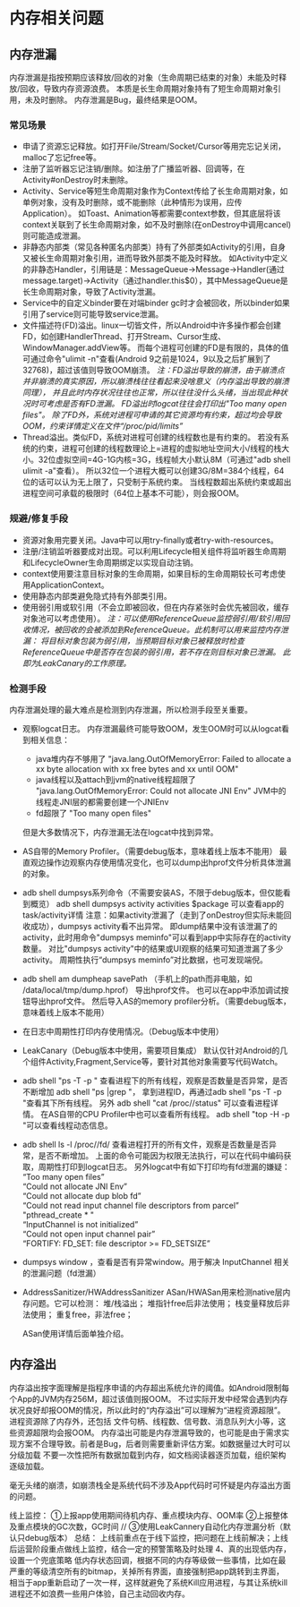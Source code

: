 
# 内存相关问题

## 内存泄漏

内存泄漏是指按预期应该释放/回收的对象（生命周期已结束的对象）未能及时释放/回收，导致内存资源浪费。
本质是长生命周期对象持有了短生命周期对象引用，未及时删除。
内存泄漏是Bug，最终结果是OOM。

### 常见场景

- 申请了资源忘记释放。如打开File/Stream/Socket/Cursor等用完忘记关闭，malloc了忘记free等。
- 注册了监听器忘记注销/删除。如注册了广播监听器、回调等，在Activity#onDestroy时未删除。
- Activity、Service等短生命周期对象作为Context传给了长生命周期对象，如单例对象，没有及时删除，或不能删除（此种情形为误用，应传Application）。
  如Toast、Animation等都需要context参数，但其底层将该context关联到了长生命周期对象，如不及时删除(在onDestroy中调用cancel)则可能造成泄漏。
- 非静态内部类（常见各种匿名内部类）持有了外部类如Activity的引用，自身又被长生命周期对象引用，进而导致外部类不能及时释放。
  如Activity中定义的非静态Handler，引用链是：MessageQueue->Message->Handler(通过message.target)->Activity（通过handler.this$0），其中MessageQueue是
  长生命周期对象，导致了Activity泄漏。
- Service中的自定义binder要在对端binder gc时才会被回收，所以binder如果引用了service则可能导致service泄漏。
- 文件描述符(FD)溢出。linux一切皆文件，所以Android中许多操作都会创建FD，如创建HandlerThread、打开Stream、Cursor生成、WindowManager.addView等。
  而每个进程可创建的FD是有限的，具体的值可通过命令"ulimit -n"查看(Android 9之前是1024，9以及之后扩展到了32768)，超过该值则导致OOM崩溃。
  *注：FD溢出导致的崩溃，由于崩溃点并非崩溃的真实原因，所以崩溃栈往往看起来没啥意义（内存溢出导致的崩溃同理），
  并且此时内存状况往往也正常，所以往往没什么头绪，当出现此种状况时可考虑是否有FD泄漏。
  FD溢出时logcat往往会打印出"Too many open files"。
  除了FD外，系统对进程可申请的其它资源均有约束，超过均会导致OOM，约束详情定义在文件“/proc/pid/limits”*
- Thread溢出。类似FD，系统对进程可创建的线程数也是有约束的。
  若没有系统的约束，进程可创建的线程数理论上=进程的虚拟地址空间大小/线程的栈大小。32位虚拟空间=4G-1G内核=3G，线程帧大小默认8M（可通过"adb shell ulimit -a"查看）。
  所以32位一个进程大概可以创建3G/8M=384个线程，64位的话可以认为无上限了，只受制于系统约束。
  当线程数超出系统约束或超出进程空间可承载的极限时（64位上基本不可能），则会报OOM。

### 规避/修复手段

- 资源对象用完要关闭。Java中可以用try-finally或者try-with-resources。
- 注册/注销监听器要成对出现。可以利用Lifecycle相关组件将监听器生命周期和LifecycleOwner生命周期绑定以实现自动注销。
- context使用要注意目标对象的生命周期，如果目标的生命周期较长可考虑使用ApplicationContext。
- 使用静态内部类避免隐式持有外部类引用。
- 使用弱引用或软引用（不会立即被回收，但在内存紧张时会优先被回收，缓存对象池可以考虑使用）。
  *注：可以使用ReferenceQueue监控弱引用/软引用回收情况，被回收的会被添加到ReferenceQueue。此机制可以用来监控内存泄漏：
  将目标对象包装为弱引用，当预期目标对象已被释放时检查ReferenceQueue中是否存在包装的弱引用，若不存在则目标对象已泄漏。
  此即为LeakCanary的工作原理。*

### 检测手段

内存泄漏处理的最大难点是检测到内存泄漏，所以检测手段至关重要。

- 观察logcat日志。
  内存泄漏最终可能导致OOM，发生OOM时可以从logcat看到相关信息：
  - java堆内存不够用了
    "java.lang.OutOfMemoryError: Failed to allocate a xx byte allocation with xx free bytes and xx until OOM"
  - java线程以及attach到jvm的native线程超限了
    "java.lang.OutOfMemoryError: Could not allocate JNI Env"
    JVM中的线程走JNI层的都需要创建一个JNIEnv
  - fd超限了
    "Too many open files"

  但是大多数情况下，内存泄漏无法在logcat中找到异常。
  
- AS自带的Memory Profiler。（需要debug版本，意味着线上版本不能用）
  最直观边操作边观察内存使用情况变化，也可以dump出hprof文件分析具体泄漏的对象。
- adb shell dumpsys系列命令（不需要安装AS，不限于debug版本，但仅能看到概览）
  adb shell dumpsys activity activities $package 可以查看app的task/activity详情
  注意：如果activity泄漏了（走到了onDestroy但实际未能回收成功），dumpsys activity看不出异常。
  即dump结果中没有该泄漏了的activity，此时用命令"dumpsys meminfo"可以看到app中实际存在的activity数量。
  对比"dumpsys activity"中的结果或UI观察的结果可知道泄漏了多少activity。
  周期性执行“dumpsys meminfo”对比数据，也可发现端倪。
- adb shell am dumpheap <PID> savePath （手机上的path而非电脑，如 /data/local/tmp/dump.hprof） 导出hprof文件。
  也可以在app中添加调试按钮导出hprof文件。
  然后导入AS的memory profiler分析。（需要debug版本，意味着线上版本不能用）
- 在日志中周期性打印内存使用情况。（Debug版本中使用）
- LeakCanary（Debug版本中使用，需要项目集成）
  默认仅针对Android的几个组件Activity,Fragment,Service等，要针对其他对象需要写代码Watch。

- adb shell "ps -T -p <PID>" 查看进程下的所有线程，观察是否数量是否异常，是否不断增加
  adb shell "ps |grep <appId>"， 拿到进程ID，再通过adb shell "ps -T -p <PID>"查看其下所有线程。
  另外 adb shell "cat /proc/<PID>/status" 可以查看进程详情。
  在AS自带的CPU Profiler中也可以查看所有线程。
  adb shell "top -H -p <PID>"可以查看线程动态信息。

- adb shell ls -l /proc/<PID>/fd/ 查看进程打开的所有文件，观察是否数量是否异常，是否不断增加。
  上面的命令可能因为权限无法执行，可以在代码中编码获取，周期性打印到logcat日志。
  另外logcat中有如下打印均有fd泄漏的嫌疑：
  “Too many open files”\
  “Could not allocate JNI Env”\
  “Could not allocate dup blob fd”\
  “Could not read input channel file descriptors from parcel”\
  "pthread_create * "\
  “InputChannel is not initialized”\
  “Could not open input channel pair”\
  “FORTIFY: FD_SET: file descriptor >= FD_SETSIZE” 
- dumpsys window ，查看是否有异常window。用于解决 InputChannel 相关的泄漏问题（fd泄漏）
  
- AddressSanitizer/HWAddressSanitizer
  ASan/HWASan用来检测native层内存问题。它可以检测：
  堆/栈溢出；
  堆指针free后非法使用；
  栈变量释放后非法使用；
  重复free，非法free；

  ASan使用详情后面单独介绍。

## 内存溢出

内存溢出按字面理解是指程序申请的内存超出系统允许的阈值。如Android限制每个App的JVM内存256M，超过该值则报OOM。
不过实际开发中经常会遇到内存状况良好却报OOM的情况，所以此时的“内存溢出”可以理解为“进程资源超限”。进程资源除了内存外，还包括
文件句柄、线程数、信号数、消息队列大小等，这些资源超限均会报OOM。
内存溢出可能是内存泄漏导致的，也可能是由于需求实现方案不合理导致。前者是Bug，后者则需要重新评估方案。如数据量过大时可以分级加载
不要一次性把所有数据加载到内存，如文档阅读器逐页加载，组织架构逐级加载。

毫无头绪的崩溃，如崩溃栈全是系统代码不涉及App代码时可怀疑是内存溢出方面的问题。




线上监控：
①上报app使用期间待机内存、重点模块内存、OOM率
②上报整体及重点模块的GC次数，GC时间
// ③使用LeakCannery自动化内存泄漏分析（默认只debug版本）
总结：
上线前重点在于线下监控，把问题在上线前解决；上线后运营阶段重点做线上监控，结合一定的预警策略及时处理
4、真的出现低内存，设置一个兜底策略
低内存状态回调，根据不同的内存等级做一些事情，比如在最严重的等级清空所有的bitmap，关掉所有界面，直接强制把app跳转到主界面，
相当于app重新启动了一次一样，这样就避免了系统Kill应用进程，与其让系统kill进程还不如浪费一些用户体验，自己主动回收内存。
